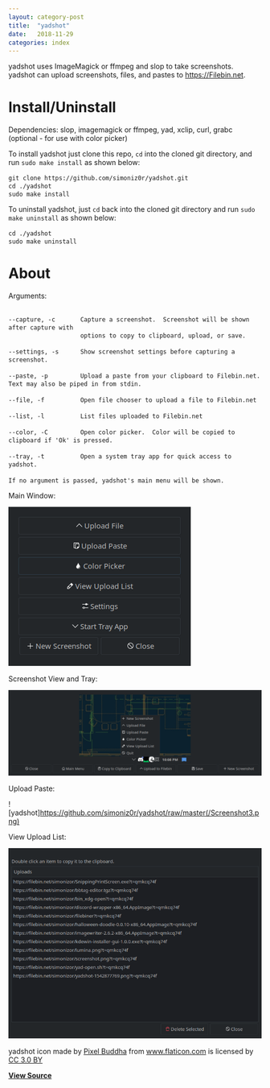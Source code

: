 ```yaml
---
layout: category-post
title:  "yadshot"
date:   2018-11-29
categories: index
---
```


yadshot uses ImageMagick or ffmpeg and slop to take screenshots.  yadshot can upload screenshots, files, and pastes to https://Filebin.net.

# Install/Uninstall

Dependencies: slop, imagemagick or ffmpeg, yad, xclip, curl, grabc (optional - for use with color picker)

To install yadshot just clone this repo, `cd` into the cloned git directory, and run `sudo make install` as shown below:

```
git clone https://github.com/simoniz0r/yadshot.git
cd ./yadshot
sudo make install
```

To uninstall yadshot, just `cd` back into the cloned git directory and run `sudo make uninstall` as shown below:

```
cd ./yadshot
sudo make uninstall
```

# About

Arguments:

```

--capture, -c       Capture a screenshot.  Screenshot will be shown after capture with
                    options to copy to clipboard, upload, or save.

--settings, -s      Show screenshot settings before capturing a screenshot.

--paste, -p         Upload a paste from your clipboard to Filebin.net.  Text may also be piped in from stdin.

--file, -f          Open file chooser to upload a file to Filebin.net

--list, -l          List files uploaded to Filebin.net

--color, -C         Open color picker.  Color will be copied to clipboard if 'Ok' is pressed.

--tray, -t          Open a system tray app for quick access to yadshot.

If no argument is passed, yadshot's main menu will be shown.

```

Main Window:

![yadshot](https://github.com/simoniz0r/yadshot/raw/master/Screenshot.png)

Screenshot View and Tray:

![yadshot](https://github.com/simoniz0r/yadshot/raw/master/Screenshot2.png)

Upload Paste:

![yadshot]https://github.com/simoniz0r/yadshot/raw/master(/Screenshot3.png)

View Upload List:

![yadshot](https://github.com/simoniz0r/yadshot/raw/master/Screenshot4.png)

<div>yadshot icon made by <a href="https://www.flaticon.com/authors/pixel-buddha" title="Pixel Buddha">Pixel Buddha</a> from <a href="https://www.flaticon.com/" title="Flaticon">www.flaticon.com</a> is licensed by <a href="http://creativecommons.org/licenses/by/3.0/" title="Creative Commons BY 3.0" target="_blank">CC 3.0 BY</a></div>


**[View Source](https://github.com/simoniz0r/yadshot)**

